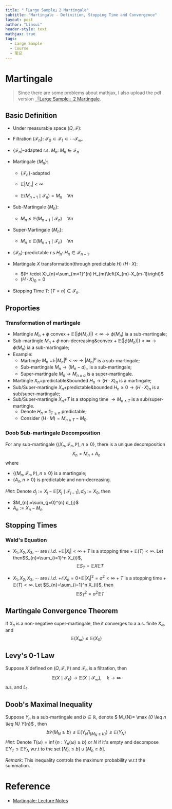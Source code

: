```yaml
---
title: "「Large Sample」2 Martingale"
subtitle: "Martingale - Definition, Stopping Time and Convergence"
layout: post
author: "Linsui"
header-style: text
mathjax: true
tags:
  - Large Sample
  - Course
  - 笔记
---
```


#  Martingale

> Since there are some problems about mathjax, I also upload the pdf version <a href="https://denglinsui.github.io/reading-note/pdf/LargeSample/02.pdf" target="_blank">「Large Sample」2 Martingale</a>.

## Basic Definition

- Under measurable space $(\Omega,\mathcal{F})$:	

- Filtration $\{\mathcal{F}_n\}$: $\mathcal{F}_0\subset\mathcal{F}_1\subset\cdots\mathcal{F}_\infty$.

- $\{\mathcal{F}_n\}$-adapted r.s. $M_n$: $M_n\in\mathcal{F}_n$

- Martingale $\{M_n\}$:

  - $\{\mathcal{F}_n\}$-adapted

  - $\mathbb{E}\left|M_{n}\right|<\infty$
  - $\mathbb{E}\left(M_{n+1} \mid \mathcal{F}_{n}\right)=M_{n} \quad \forall n$

- Sub-Martingale $\{M_n\}$:

  - $M_n\leq\mathbb{E}\left(M_{n+1} \mid \mathcal{F}_{n}\right) \quad \forall n$

- Super-Martingale $\{M_n\}$:

  - $M_n\geq\mathbb{E}\left(M_{n+1} \mid \mathcal{F}_{n}\right) \quad \forall n$

- $\{\mathcal{F}_n\}$-predictable r.s.$H_n$: $H_n\in\mathcal{F}_{n-1}$.

- Martingale $X$ transformation(through predictable $H$) $(H\cdot X)$:

  - $(H \cdot X)_{n}=\sum_{m=1}^{n} H_{m}\left(X_{m}-X_{m-1}\right)$
  - $(H \cdot X)_{0}=0$

- Stopping Time $T$: $[T=n]\in\mathcal{F}_n$.

## Proporties

### Transformation of martingale

- Martingle $M_n$ + $\phi$ convex + $\mathbb{E}\left(\left|\phi\left(M_{n}\right)\right|\right)<\infty\rightarrow \phi(M_n)$ ia a sub-martingale;
- Sub-martingle $M_n$ + $\phi$ non-decreasing&convex + $\mathbb{E}\left(\left|\phi\left(M_{n}\right)\right|\right)<\infty\rightarrow \phi(M_n)$ ia a sub-martingale;
- Example:
  - Martingle $M_n$ +$\mathbb{E}\left|M_{n}\right|^{p}<\infty\rightarrow|M_n|^p$ is a sub-martingale;
  - Sub-martingale $M_n\rightarrow(M_n-a)_+$ is a sub-martingale;
  - Super-martingale $M_n\rightarrow M_{n\wedge a}$ is a super-martingale.
- Martingle $X_n$+predictable&bounded $H_n\rightarrow (H\cdot X)_n$ is a martingale;
- Sub/Super-martingle $X_n$+predictable&bounded $H_n\geq0\rightarrow (H\cdot X)_n$ is a sub/super-martingale;
- Sub/Super-martingle $X_n$+$T$ is a stopping time $\rightarrow M_{n\wedge T}$ is a   sub/super-martingle.
  - Denote $H_n=\boldsymbol{1}_{T\geq n}$ predictable; 
  - Consider $(H\cdot M)=M_{n\wedge T}-M_0$.

### Doob Sub-martingale Decomposition

For any sub-martingale $\left\{\left(X_{n}, \mathcal{F}_{n}, \mathbb{P}\right), n \geq 0\right\}$, there is a unique decomposition 
$$
X_{n}=M_{n}+A_{n}
$$
where 

- $\left\{\left(M_{n}, \mathcal{F}_{n}, \mathbb{P}\right), n \geq 0\right\}$ is a martingale;
- $\left\{A_{n}, n \geq 0\right\}$ is predictable and non-decreasing.

*Hint*:  Denote $d_{j}:=X_{j}-\mathbb{E}\left[X_{j} \mid \mathcal{F}_{j-1}\right], d_{0}:=X_{0}$, then

- $M_{n}:=\sum_{j=0}^{n} d_{j}$
- $A_{n}:=X_{n}-M_{n}$

## Stopping Times

### Wald's Equation

- $X_{1}, X_{2}, X_{3}, \cdots$ are  $i . i . d .$ +$\mathbb{E}\left|X_{i}\right|<\infty$ + $T$ is a stopping time + $\mathbb{E}(T)<\infty$. Let  then$S_{n}=\sum_{i=1}^n X_{i}$,
  $$
  \mathbb{E} S_{T}=\mathbb{E} X \mathbb{E} T
  $$

- $X_{1}, X_{2}, X_{3}, \cdots$ are  $i . i . d .$ +$\mathcal{E}X_n=0$+$\mathbb{E}\left|X_{i}\right|^2=\sigma^2<\infty$ + $T$ is a stopping time + $\mathbb{E}(T)<\infty$. Let $S_{n}=\sum_{i=1}^n X_{i}$, then
  $$
  \mathbb{E} S_{T}^{2}=\sigma^{2} \mathbb{E} T
  $$

## Martingale Convergence Theorem

If $X_n$ is a non-negative super-martingale, the it converges to a a.s. finite $X_\infty$ and 
$$
\mathbb{E}\left(X_{\infty}\right) \leq \mathbb{E}\left(X_{0}\right)
$$

## Levy's 0-1 Law

Suppose $X$ defined on $(\Omega,\mathcal{F},\mathbb{P})$ and $\mathcal{F}_n$ is a filtration, then
$$
\mathbb{E}\left(X \mid \mathcal{F}_{k}\right) \rightarrow \mathbb{E}\left(X \mid \mathcal{F}_{\infty}\right), \quad k \rightarrow \infty
$$
a.s, and $L_1$.

## Doob's Maximal Inequality

Suppose $Y_n$ is a sub-martingale and $b\in\mathbb{R}$, denote  $
M_{N}= \max _{0 \leq n \leq N} Y_{n}$ , then
$$
b \mathbb{P}\left(M_{N} \geq b\right) \leq \mathbb{E}\left(Y_{N} \mathbf{1}_{\left\{M_{N} \geq b\right\}}\right) \leq \mathbb{E}\left(Y_{N}\right)
$$
*Hint*: Denote $T(\omega)=\inf\{n:Y_n(\omega)\geq b\}$ or $N$ if it's empty and decompose $\mathbb{E}Y_T\leq\mathbb{E}Y_N$ w.r.t to the set $[M_n\leq b]\cup[M_n\geq b]$. 

*Remark*: This inequality controls the maximum probability w.r.t the summation.



# Reference

- [Martingale: Lecture Notes](http://shjkx.wang/index.php/%E8%AE%A8%E8%AE%BA:%E7%BB%9F%E8%AE%A1%E5%A4%A7%E6%A0%B7%E6%9C%AC%E7%90%86%E8%AE%BA_%E9%9E%85%E5%9F%BA%E6%9C%AC%E7%90%86%E8%AE%BA)

  



